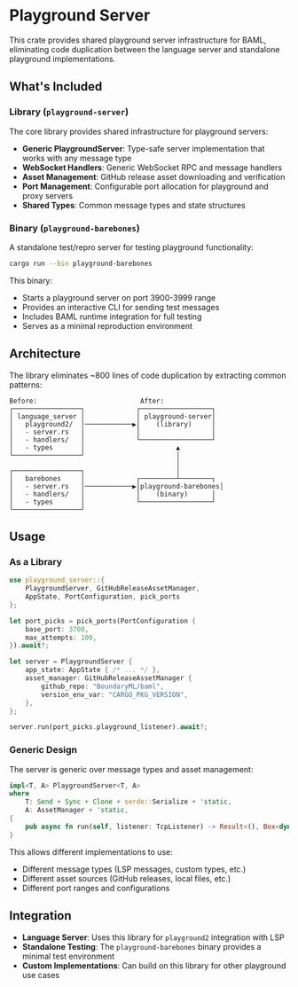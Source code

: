 # Playground Server

This crate provides shared playground server infrastructure for BAML, eliminating code duplication between the language server and standalone playground implementations.

## What's Included

### Library (`playground-server`)

The core library provides shared infrastructure for playground servers:

- **Generic PlaygroundServer**: Type-safe server implementation that works with any message type
- **WebSocket Handlers**: Generic WebSocket RPC and message handlers 
- **Asset Management**: GitHub release asset downloading and verification
- **Port Management**: Configurable port allocation for playground and proxy servers
- **Shared Types**: Common message types and state structures

### Binary (`playground-barebones`)

A standalone test/repro server for testing playground functionality:

```bash
cargo run --bin playground-barebones
```

This binary:
- Starts a playground server on port 3900-3999 range
- Provides an interactive CLI for sending test messages
- Includes BAML runtime integration for full testing
- Serves as a minimal reproduction environment

## Architecture

The library eliminates ~800 lines of code duplication by extracting common patterns:

```
Before:                          After:
┌─────────────────┐             ┌──────────────────┐
│ language_server │             │ playground-server│
│   playground2/  │────────────▶│    (library)     │
│   - server.rs   │             │                  │
│   - handlers/   │             └──────────────────┘
│   - types       │                       ▲
└─────────────────┘                       │
                                          │
┌─────────────────┐                       │
│   barebones     │             ┌─────────┴────────┐
│   - server.rs   │────────────▶│playground-barebones│
│   - handlers/   │             │    (binary)      │
│   - types       │             └──────────────────┘
└─────────────────┘
```

## Usage

### As a Library

```rust
use playground_server::{
    PlaygroundServer, GitHubReleaseAssetManager, 
    AppState, PortConfiguration, pick_ports
};

let port_picks = pick_ports(PortConfiguration {
    base_port: 3700,
    max_attempts: 100,
}).await?;

let server = PlaygroundServer {
    app_state: AppState { /* ... */ },
    asset_manager: GitHubReleaseAssetManager {
        github_repo: "BoundaryML/baml",
        version_env_var: "CARGO_PKG_VERSION",
    },
};

server.run(port_picks.playground_listener).await?;
```

### Generic Design

The server is generic over message types and asset management:

```rust
impl<T, A> PlaygroundServer<T, A>
where
    T: Send + Sync + Clone + serde::Serialize + 'static,
    A: AssetManager + 'static,
{
    pub async fn run(self, listener: TcpListener) -> Result<(), Box<dyn Error + Send>>
}
```

This allows different implementations to use:
- Different message types (LSP messages, custom types, etc.)
- Different asset sources (GitHub releases, local files, etc.)
- Different port ranges and configurations

## Integration

- **Language Server**: Uses this library for `playground2` integration with LSP
- **Standalone Testing**: The `playground-barebones` binary provides a minimal test environment
- **Custom Implementations**: Can build on this library for other playground use cases
